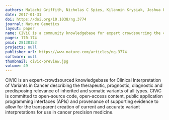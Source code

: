 ```yaml
---
authors: Malachi Griffith, Nicholas C Spies, Kilannin Krysiak, Joshua F McMichael, Adam C Coffman, Arpad M Danos, Benjamin J Ainscough, Cody A Ramirez, Damian T Rieke, Lynzey Kujan, Erica K Barnell, Alex H Wagner, Zachary L Skidmore, Amber Wollam, Connor J Liu, Martin R Jones, Rachel L Bilski, Robert Lesurf, Yan-Yang Feng, Nakul M Shah, Melika Bonakdar, Lee Trani, Matthew Matlock, Avinash Ramu, Katie M Campbell, Gregory C Spies, Aaron P Graubert, Karthik Gangavarapu, James M Eldred, David E Larson, Jason R Walker, Benjamin M Good, Chunlei Wu, Andrew I Su, Rodrigo Dienstmann, Adam A Margolin, David Tamborero, Nuria Lopez-Bigas, Steven J M Jones, Ron Bose, David H Spencer, Lukas D Wartman, Richard K Wilson, Elaine R Mardis & Obi L Griffith
date: 2017-01-31
doi: https://doi.org/10.1038/ng.3774
journal: Nature Genetics
layout: paper
name: CIViC is a community knowledgebase for expert crowdsourcing the clinical interpretation of variants in cancer
pages: 170-174
pmid: 28138153
projects: null
publisher_url: https://www.nature.com/articles/ng.3774
software: null
thumbnail: civic-preview.jpg
volume: 49
---
```

CIViC is an expert-crowdsourced knowledgebase for Clinical Interpretation of Variants in Cancer describing the therapeutic, prognostic, diagnostic and predisposing relevance of inherited and somatic variants of all types. CIViC is committed to open-source code, open-access content, public application programming interfaces (APIs) and provenance of supporting evidence to allow for the transparent creation of current and accurate variant interpretations for use in cancer precision medicine.

